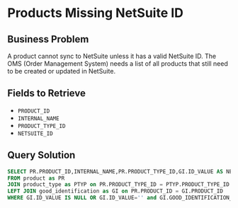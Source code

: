 # Products Missing NetSuite ID

## Business Problem
A product cannot sync to NetSuite unless it has a valid NetSuite ID. The OMS (Order Management System) needs a list of all products that still need to be created or updated in NetSuite.

## Fields to Retrieve
- `PRODUCT_ID` 
- `INTERNAL_NAME` 
- `PRODUCT_TYPE_ID`
- `NETSUITE_ID` 

## Query Solution
```sql
SELECT PR.PRODUCT_ID,INTERNAL_NAME,PR.PRODUCT_TYPE_ID,GI.ID_VALUE AS NETSUITE_ID
FROM product as PR 
JOIN product_type as PTYP on PR.PRODUCT_TYPE_ID = PTYP.PRODUCT_TYPE_ID
LEFT JOIN good_identification as GI on PR.PRODUCT_ID = GI.PRODUCT_ID
WHERE GI.ID_VALUE IS NULL OR GI.ID_VALUE='' and GI.GOOD_IDENTIFICATION_TYPE_ID = 'ERP_ID' ;
```
